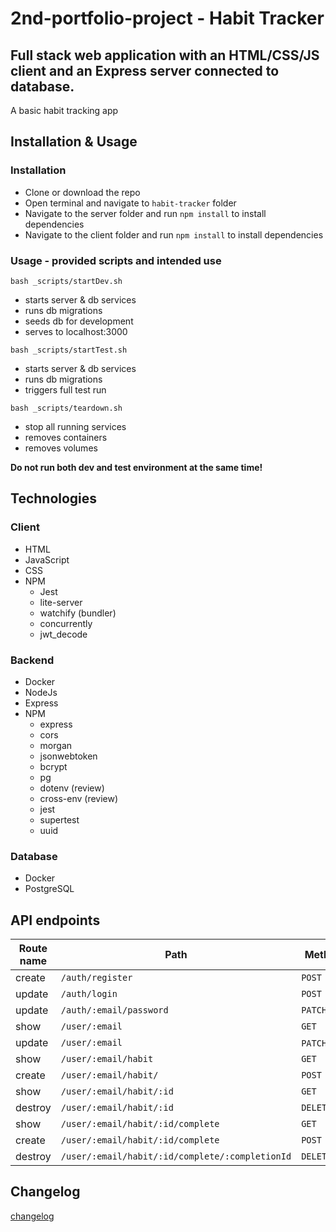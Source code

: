 # 2nd-portfolio-project - Habit Tracker

## Full stack web application with an HTML/CSS/JS client and an Express server connected to <db type> database.

A basic habit tracking app

## Installation & Usage

### Installation

* Clone or download the repo
* Open terminal and navigate to `habit-tracker` folder
* Navigate to the server folder and run `npm install` to install dependencies 
* Navigate to the client folder and run `npm install` to install dependencies 

### Usage - provided scripts and intended use

`bash _scripts/startDev.sh`

* starts server & db services
* runs db migrations
* seeds db for development
* serves to localhost:3000

`bash _scripts/startTest.sh`

* starts server & db services
* runs db migrations
* triggers full test run 

`bash _scripts/teardown.sh`

* stop all running services
* removes containers
* removes volumes

**Do not run both dev and test environment at the same time!**


## Technologies

### Client

- HTML
- JavaScript
- CSS
- NPM
  - Jest
  - lite-server
  - watchify (bundler)
  - concurrently
  - jwt_decode

### Backend

- Docker
- NodeJs
- Express
- NPM
  - express
  - cors
  - morgan
  - jsonwebtoken
  - bcrypt
  - pg
  - dotenv (review)
  - cross-env (review)
  - jest
  - supertest
  - uuid

### Database

- Docker
- PostgreSQL

## API endpoints

| Route name | Path                                            | Method        | Purpose |
| ---------- | ----------------------------------------------- | ------------- | ------- |
| create     | `/auth/register`                                | `POST`        | Working |
| update     | `/auth/login`                                   | `POST`        | Working |
| update     | `/auth/:email/password`                         | `PATCH`       | Working |
| show       | `/user/:email`                                  | `GET`         | Working |
| update     | `/user/:email`                                  | `PATCH`/`PUT` | Working |
| show       | `/user/:email/habit`                            | `GET`         | Working |
| create     | `/user/:email/habit/`                           | `POST`        | Working |
| show       | `/user/:email/habit/:id`                        | `GET`         | Working |
| destroy    | `/user/:email/habit/:id`                        | `DELETE`      | Working |
| show       | `/user/:email/habit/:id/complete`               | `GET`         | Working |
| create     | `/user/:email/habit/:id/complete`               | `POST`        | Working |
| destroy    | `/user/:email/habit/:id/complete/:completionId` | `DELETE`      | Working |

## Changelog

[changelog](./changelog.md)
